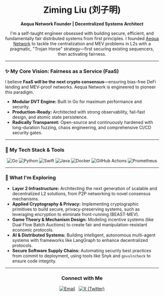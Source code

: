 <div align="center">
  <h1> Ziming Liu (刘子明) </h1>
  <p>
    <strong>Aequa Network Founder | Decentralized Systems Architect</strong>
  </p>
</div>

<p align="center">
  I'm a self-taught engineer obsessed with building secure, efficient, and fundamentally fair distributed systems from first principles. I founded <a href="https://github.com/zmlAEQ/Aequa-network">Aequa Network</a> to tackle the centralization and MEV problems in L2s with a pragmatic, "Trojan Horse" strategy—first securing existing sequencers, then activating fairness.
</p>

---

### ✨ My Core Vision: Fairness as a Service (FaaS)

I believe **FaaS will be the next crypto consensus**—ensuring bias-free DeFi lending and MEV-proof networks. Aequa Network is engineered to pioneer this paradigm.

- **Modular DVT Engine:** Built in Go for maximum performance and security.
- **Production-Ready:** Architected with strong observability, fail-fast design, and atomic state persistence.
- **Radically Transparent:** Open-source and continuously hardened with long-duration fuzzing, chaos engineering, and comprehensive CI/CD security gates.

---

### 🚀 My Tech Stack & Tools

<p align="center">
  <img src="https://img.shields.io/badge/Go-00ADD8?style=for-the-badge&logo=go&logoColor=white" alt="Go"/>
  <img src="https://img.shields.io/badge/Python-3776AB?style=for-the-badge&logo=python&logoColor=white" alt="Python"/>
  <img src="https://img.shields.io/badge/Swift-FA7343?style=for-the-badge&logo=swift&logoColor=white" alt="Swift"/>
  <img src="https://img.shields.io/badge/Java-ED8B00?style=for-the-badge&logo=openjdk&logoColor=white" alt="Java"/>
  <img src="https://img.shields.io/badge/Docker-2496ED?style=for-the-badge&logo=docker&logoColor=white" alt="Docker"/>
  <img src="https://img.shields.io/badge/GitHub_Actions-2088FF?style=for-the-badge&logo=github-actions&logoColor=white" alt="GitHub Actions"/>
  <img src="https://img.shields.io/badge/Prometheus-E6522C?style=for-the-badge&logo=prometheus&logoColor=white" alt="Prometheus"/>
</p>

---

### 🧠 What I'm Exploring

- **Layer 2 Infrastructure:** Architecting the next generation of scalable and decentralized L2 solutions, from P2P networking to novel consensus mechanisms.
- **Applied Cryptography & Privacy:** Implementing cryptographic primitives to build secure, privacy-preserving systems, such as leveraging encryption to eliminate front-running (BEAST-MEV).
- **Game Theory & Mechanism Design:** Modeling incentive systems (like Dual Flow Batch Auctions) to create fair and manipulation-resistant economic protocols.
- **AI & Distributed Systems:** Building intelligent, autonomous multi-agent systems with frameworks like LangGraph to enhance decentralized protocols.
- **Secure Software Supply Chains:** Automating security best practices from commit to deployment, using tools like Snyk and `govulncheck` to ensure code integrity.

---

<div align="center">
  <h3>Connect with Me</h3>
  <p>
    <a href="mailto:zmliu0208@gmail.com"><img src="https://img.shields.io/badge/Gmail-D14836?style=for-the-badge&logo=gmail&logoColor=white" alt="Email"></a>
    &nbsp;
    <a href="https://x.com/AequaNetwork"><img src="https://img.shields.io/badge/X-000000?style=for-the-badge&logo=x&logoColor=white" alt="X (Twitter)"></a>
  </p>
</div>

